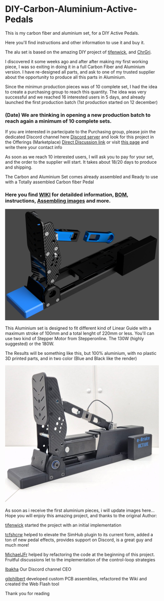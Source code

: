 # DIY-Carbon-Aluminium-Active-Pedals

This is my carbon fiber and aluminium set, for a DIY Active Pedals.

Here you'll find instructions and other information to use it and buy it.

The alu set is based on the amazing DIY project of [tjfenwick](https://github.com/tjfenwick/DIY-Sim-Racing-Active-Pedal), and [ChrGri](https://github.com/ChrGri/DIY-Sim-Racing-FFB-Pedal). 

I discovered it some weeks ago and after after making my first working piece, I was so exiting in doing it in a full Carbon Fiber and Aluminium version. 
I have re-designed all parts, and ask to one of my trusted supplier about the opportunity to produce all this parts in Aluminium.

Since the minimun production pieces was of 10 complete set, I had the idea to create a purchasing group to reach this quantity.
The idea was very successful and we reached 16 interested users in 5 days, and already launched the first production batch (1st production started on 12 december)

### (Date) We are thinking in opening a new production batch to reach again a minimum of 10 complete sets.

If you are interested in partecipate to the Purchasing group, please join the dedicated Discord channel here [Discord server](https://discord.gg/zTfQaxpAUz) and look for this project in the Offerings (Marketplace) [Direct Discussion link](https://discord.com/channels/1113129142142120159/1314604509863084103) or visit [this page](https://github.com/Simdesign-Race/DIY-Carbon-Aluminium-Active-Pedals/wiki/Interested-Users) and write there your contact info

As soon as we reach 10 interested users, I will ask you to pay for your set, and the order to the supplier will start. It takes about 18/20 days to produce and shipping.

The Carbon and Aluminium Set comes already assembled and Ready to use with a Totally assembled Carbon fiber Pedal

### Here you find [WIKI](https://github.com/Simdesign-Race/DIY-Carbon-Aluminium-Active-Pedals/wiki) for detailded information, [BOM](https://github.com/Simdesign-Race/DIY-Carbon-Aluminium-Active-Pedals/wiki/BOM), instructions, [Assembling images](https://github.com/Simdesign-Race/DIY-Carbon-Aluminium-Active-Pedals/wiki/Reference-Assembling-Images) and more.

![The Alu Set](https://github.com/Simdesign-Race/DIY-Carbon-Aluminium-Active-Pedals/blob/main/Images/The%20Aluminium%20Set.png "The Alu Set")

This Aluminium set is designed to fit different kind of Linear Guide with a maximum stroke of 100mm and a total lenght of 220mm or less. 
You'll can use two kind of Stepper Motor from Stepperonline. The 130W (highly suggested) or the 180W. 

The Results will be something like this, but 100% aluminium, with no plastic 3D printed parts, and in two color (Blue and Black like the render)

![The First prototype](https://github.com/Simdesign-Race/DIY-Carbon-Aluminium-Active-Pedals/blob/main/Images/02.jpeg "The First Prototype")

As soon as i receive the first aluminium pieces, i will update images here...
Hope you will enjoiy this amazing project, and thanks to the original Author:

[tjfenwick](https://github.com/tjfenwick) started the project with an initial implementation

[tcfshcrw](https://github.com/tcfshcrw) helped to elevate the SimHub plugin to its current form, added a ton of new pedal effects, provides support on Discord, is a great guy and much more!

[MichaelJFr](https://github.com/MichaelJFr) helped by refactoring the code at the beginning of this project. Fruitful discussions let to the implementation of the control-loop strategies

[Ibakha](https://github.com/Ibakha) Our Discord channel CEO

[gilphilbert](https://github.com/gilphilbert) developed custom PCB assemblies, refactored the Wiki and created the Web Flash tool

Thank you for reading








